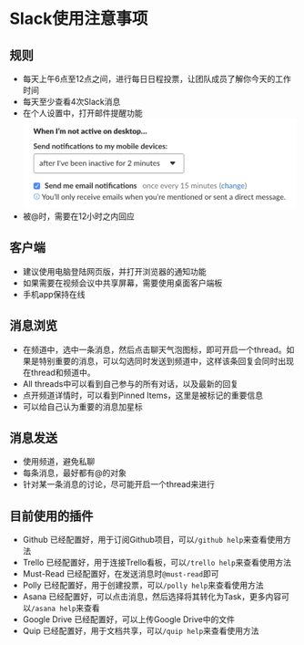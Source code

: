 # Slack使用注意事项

## 规则

- 每天上午6点至12点之间，进行每日日程投票，让团队成员了解你今天的工作时间
- 每天至少查看4次Slack消息
- 在个人设置中，打开邮件提醒功能 ![示意图](../assets/tools/email_notifications.png)
- 被@时，需要在12小时之内回应

## 客户端

- 建议使用电脑登陆网页版，并打开浏览器的通知功能
- 如果需要在视频会议中共享屏幕，需要使用桌面客户端板
- 手机app保持在线

## 消息浏览

- 在频道中，选中一条消息，然后点击聊天气泡图标，即可开启一个thread。如果是特别重要的消息，可以勾选同时发送到频道中，这样该条回复会同时出现在thread和频道中。
- All threads中可以看到自己参与的所有对话，以及最新的回复
- 点开频道详情时，可以看到Pinned Items，这里是被标记的重要信息
- 可以给自己认为重要的消息加星标

## 消息发送

- 使用频道，避免私聊
- 每条消息，最好都有@的对象
- 针对某一条消息的讨论，尽可能开启一个thread来进行

## 目前使用的插件

- Github 已经配置好，用于订阅Github项目，可以`/github help`来查看使用方法
- Trello 已经配置好，用于连接Trello看板，可以`/trello help`来查看使用方法
- Must-Read 已经配置好，在发送消息时`@must-read`即可
- Polly 已经配置好，用于创建投票，可以`/polly help`来查看使用方法
- Asana 已经配置好，可以点击消息，然后选择将其转化为Task，更多内容可以`/asana help`来查看
- Google Drive 已经配置好，可以上传Google Drive中的文件
- Quip 已经配置好，用于文档共享，可以`/quip help`来查看使用方法
